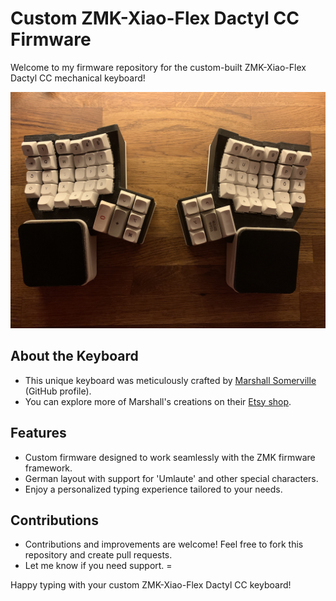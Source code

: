 # Custom ZMK-Xiao-Flex Dactyl CC Firmware

Welcome to my firmware repository for the custom-built ZMK-Xiao-Flex Dactyl CC mechanical keyboard!

![Keyboard Image](IMG_8679.JPG) <!-- You can replace 'keyboard.jpg' with the actual image file name if you have one -->

## About the Keyboard
- This unique keyboard was meticulously crafted by [Marshall Somerville](https://github.com/WainingForests/zmk-xiao-flex) (GitHub profile).
- You can explore more of Marshall's creations on their [Etsy shop](https://www.etsy.com/de-en/shop/TheBigSkree).

## Features
- Custom firmware designed to work seamlessly with the ZMK firmware framework.
- German layout with support for 'Umlaute' and other special characters.
- Enjoy a personalized typing experience tailored to your needs.

## Contributions
- Contributions and improvements are welcome! Feel free to fork this repository and create pull requests.
- Let me know if you need support. =

Happy typing with your custom ZMK-Xiao-Flex Dactyl CC keyboard!
